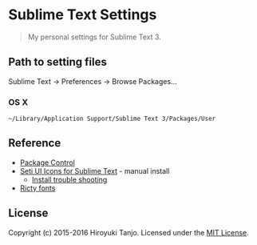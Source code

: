 # Sublime Text Settings
> My personal settings for Sublime Text 3.

## Path to setting files
Sublime Text -> Preferences -> Browse Packages...

### OS X
```
~/Library/Application Support/Sublime Text 3/Packages/User
```

## Reference
- [Package Control](https://packagecontrol.io/)
- [Seti UI Icons for Sublime Text](https://github.com/mrmartineau/SetiUI-Icons-Sublime) - manual install
  - [Install trouble shooting](https://www.reddit.com/r/SublimeText/comments/36nntt/install_setiuiicons_for_st3/)
- [Ricty fonts](https://github.com/yascentur/Ricty)

## License
Copyright (c) 2015-2016 Hiroyuki Tanjo.
Licensed under the [MIT License](LICENSE).
